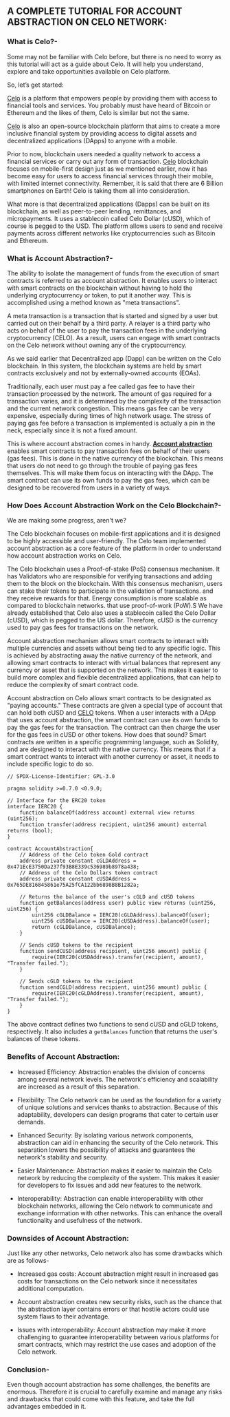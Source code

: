 ##  A COMPLETE TUTORIAL FOR ACCOUNT ABSTRACTION ON CELO NETWORK:

### What is Celo?-
Some may not be familiar with Celo before, but there is no need to worry as this tutorial will act as a guide about Celo. It will help you understand, explore and take opportunities available on Celo platform.

So, let’s get started:

 [Celo](https://docs.celo.org/developer) is a platform that empowers people by providing them with access to financial tools and services. 
You probably must have heard of Bitcoin or Ethereum and the likes of them, Celo is similar but not the same. 

[Celo](https://docs.celo.org/developer) is also an open-source blockchain platform that aims to create a more inclusive financial system by providing access to digital assets and decentralized applications (DApps) to anyone with a mobile.

Prior to now, blockchain users needed a quality network to access a financial services or carry out any form of transaction. [Celo](https://docs.celo.org/developer) blockchain focuses on mobile-first design just as we mentioned earlier, now it has become easy for users to access financial services through their mobile, with limited internet connectivity. Remember, it is said that there are 6 Billion smartphones on Earth!
Celo is taking them all into consideration.

What more is that decentralized applications (Dapps) can be built on its blockchain, as well as peer-to-peer lending, remittances, and micropayments.
 It uses a stablecoin called Celo Dollar (cUSD), which of course is pegged to the USD. The platform allows users to send and receive payments across different networks like cryptocurrencies such as Bitcoin and Ethereum.

 ### What is Account Abstraction?-
The ability to isolate the management of funds from the execution of smart contracts is referred to as account abstraction. It enables users to interact with smart contracts on the blockchain without having to hold the underlying cryptocurrency or token, to put it another way. This is accomplished using a method known as "meta transactions".

A meta transaction is a transaction that is started and signed by a user but carried out on their behalf by a third party. A relayer is a third party who acts on behalf of the user to pay the transaction fees in the underlying cryptocurrency (CELO). As a result, users can engage with smart contracts on the Celo network without owning any of the cryptocurrency.

As we said earlier that Decentralized app (Dapp) can be written on the Celo blockchain. In this system, the blockchain systems are held by smart contracts exclusively and not by externally-owned accounts (EOAs).

Traditionally, each user must pay a fee called gas fee to have their transaction processed by the network. The amount of gas required for a transaction varies, and it is determined by the complexity of the transaction and the current network congestion. This means gas fee can be very expensive, especially during times of high network usage. 
The stress of paying gas fee before a transaction is implemented is actually a pin in the neck, especially since it is not a fixed amount. 

This is where account abstraction comes in handy. **[Account abstraction](https://www.alchemy.com/account-abstraction)** enables smart contracts to pay transaction fees on behalf of their users (gas fees). This is done in the native currency of the blockchain. This means that users do not need to go through the trouble of paying gas fees themselves. This will make them focus on interacting with the DApp. The smart contract can use its own funds to pay the gas fees, which can be designed to be recovered from users in a variety of ways.

### How Does Account Abstraction Work on the Celo Blockchain?-

We are making some progress, aren't we?

The Celo blockchain focuses on mobile-first applications and it is designed to be highly accessible and user-friendly.  The Celo team implemented account abstraction as a core feature of the platform in order to understand how account abstraction works on Celo.

The Celo blockchain uses a Proof-of-stake (PoS) consensus mechanism. It has Validators who are responsible for verifying transactions and adding them to the block on the blockchain. With this consensus mechanism, users can stake their tokens to participate in the validation of transactions. and they receive rewards for that. Energy consumption is more scalable as compared to blockchain networks. that use proof-of-work (PoW).S
We have already established that Celo also uses a stablecoin called the Celo Dollar (cUSD), which is pegged to the US dollar. Therefore, cUSD is the currency used to pay gas fees for transactions on the network. 

Account abstraction mechanism allows smart contracts to interact with multiple currencies and assets without being tied to any specific logic. This is achieved by abstracting away the native currency of the network, and allowing smart contracts to interact with virtual balances that represent any currency or asset that is supported on the network. This makes it easier to build more complex and flexible decentralized applications, that can help to reduce the complexity of smart contract code.

Account abstraction on Celo allows smart contracts to be designated as "paying accounts." These contracts are given a special type of account that can hold both cUSD and [CELO](https://docs.celo.org/developer) tokens.  When a user interacts with a DApp that uses account abstraction, the smart contract can use its own funds to pay the gas fees for the transaction. The contract can then charge the user for the gas fees in cUSD or other tokens. How does that sound?
Smart contracts are written in a specific programming language, such as Solidity, and are designed to interact with the native currency. This means that if a smart contract wants to interact with another currency or asset, it needs to include specific logic to do so. 

```solidity 
// SPDX-License-Identifier: GPL-3.0

pragma solidity >=0.7.0 <0.9.0;

// Interface for the ERC20 token
interface IERC20 {
    function balanceOf(address account) external view returns (uint256);
    function transfer(address recipient, uint256 amount) external returns (bool);
}

contract AccountAbstraction{
    // Address of the Celo token Gold contract
    address private constant cGLDAddress = 0x471EcE3750Da237f93B8E339c536989b8978a438;
    // Address of the Celo Dollars token contract
    address private constant cUSDAddress = 0x765DE816845861e75A25fCA122bb6898B8B1282a;
    
    // Returns the balance of the user's cGLD and cUSD tokens
    function getBalances(address user) public view returns (uint256, uint256) {
        uint256 cGLDBalance = IERC20(cGLDAddress).balanceOf(user);
        uint256 cUSDBalance = IERC20(cUSDAddress).balanceOf(user);
        return (cGLDBalance, cUSDBalance);
    }
    
    // Sends cUSD tokens to the recipient
    function sendCUSD(address recipient, uint256 amount) public {
        require(IERC20(cUSDAddress).transfer(recipient, amount), "Transfer failed.");
    }
    
    // Sends cGLD tokens to the recipient
    function sendCGLD(address recipient, uint256 amount) public {
        require(IERC20(cGLDAddress).transfer(recipient, amount), "Transfer failed.");
    }
}
```
The above contract defines two functions to send cUSD and cGLD tokens, respectively. It also includes a `getBalances` function that returns the user's balances of these tokens.

### Benefits of Account Abstraction:

- Increased Efficiency: Abstraction enables the division of concerns among several network levels. The network's efficiency and scalability are increased as a result of this separation.

- Flexibility: The Celo network can be used as the foundation for a variety of unique solutions and services thanks to abstraction. Because of this adaptability, developers can design programs that cater to certain user demands.

- Enhanced Security: By isolating various network components, abstraction can aid in enhancing the security of the Celo network. This separation lowers the possibility of attacks and guarantees the network's stability and security.

- Easier Maintenance: Abstraction makes it easier to maintain the Celo network by reducing the complexity of the system. This makes it easier for developers to fix issues and add new features to the network.

- Interoperability: Abstraction can enable interoperability with other blockchain networks, allowing the Celo network to communicate and exchange information with other networks. This can enhance the overall functionality and usefulness of the network.

### Downsides of Account Abstraction:

Just like any other networks, Celo network also has some drawbacks which are as follows-

- Increased gas costs: Account abstraction might result in increased gas costs for transactions on the Celo network since it necessitates additional computation.

- Account abstraction creates new security risks, such as the chance that the abstraction layer contains errors or that hostile actors could use system flaws to their advantage.

- Issues with interoperability: Account abstraction may make it more challenging to guarantee interoperability between various platforms for smart contracts, which may restrict the use cases and adoption of the Celo network.

### Conclusion-

Even though account abstraction has some challenges, the benefits are enormous. Therefore it is crucial to carefully examine and manage any risks and drawbacks that could come with this feature, and take the full advantages embedded in it.







